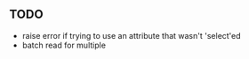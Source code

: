 ## TODO
* raise error if trying to use an attribute that wasn't 'select'ed
* batch read for multiple
